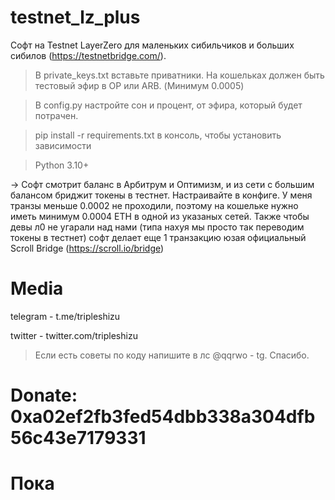 # testnet_lz_plus
Софт на Testnet LayerZero для маленьких сибильчиков и больших сибилов (https://testnetbridge.com/).

> В private_keys.txt вставьте приватники. На кошельках должен быть тестовый эфир в OP или ARB. (Минимум 0.0005)

> В config.py настройте сон и процент, от эфира, который будет потрачен.

> pip install -r requirements.txt в консоль, чтобы установить зависимости

> Python 3.10+ 

-> Софт смотрит баланс в Арбитрум и Оптимизм, и из сети с большим балансом бриджит токены в тестнет. Настраивайте в конфиге. У меня транзы меньше 0.0002 не проходили, поэтому на кошельке нужно иметь минимум 0.0004 ETH в одной из указаных сетей. Также чтобы девы л0 не угарали над нами (типа  нахуя мы просто так переводим токены в тестнет) софт делает еще 1 транзакцию юзая официальный Scroll Bridge (https://scroll.io/bridge)
# Media
telegram - t.me/tripleshizu

twitter - twitter.com/tripleshizu

> Если есть советы по коду напишите в лс @qqrwo - tg. Спасибо.


# Donate: 0xa02ef2fb3fed54dbb338a304dfb56c43e7179331
# Пока
